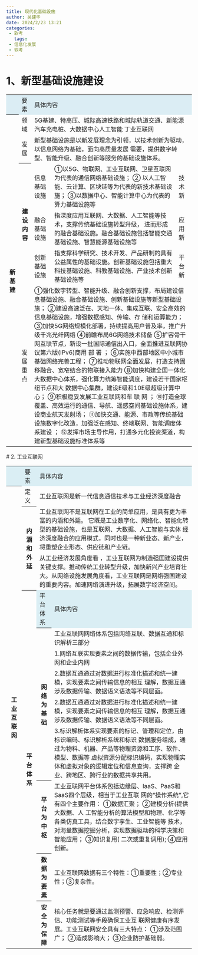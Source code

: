 ```yaml
---
title: 现代化基础设施
author: 吴建华
date: 2024/2/23 13:21
categories:
 - 软考
   tags:
 - 信息化发展
 - 软考
---
```


# 1、新型基础设施建设

<table>
    <tr style="background-color:#DBEDF4">
        <th></th>
        <td>要素</th>
        <td colspan="3">具体内容</th>
    </tr>
    <tr>
        <th rowspan="6">新 基 建</th>
        <td>领域</td>
    	<td colspan="3">5G基建、特高压、城际高速铁路和城际轨道交通、新能源汽车充电桩、大数据中心人工智能 丁业互联网</td>
    </tr>
    <tr>
        <td>发展</td>
    	<td colspan="3">新型基础设施是以新发展理念为引领，以技术创新为驱动，以信息网络为基础，面向高质量发展 需要，提供数字转型、智能升级、融合创新等服务的基础设施体系。</td>
    </tr>
    <tr>
        <th  rowspan="3">建设内容</th>
        <td>信息基础 设施</td>
    	<td>①以5G、物联网、工业互联网、卫星互联网为代表的通信网络基础设施；
            ②  以人工智能、云计算、区块链等为代表的新技术基础设施；
            ③以数据中心、智能计算中心为代表的算力基础设施等
		</td>
        <td>技术新</td>
    </tr>
	<tr>
    	<td>融合基础 设施</td>
        <td>指深度应用互联网、大数据、人工智能等技术，支撑传统基础设施转型升级， 进而形成的融合基础设施。融合基础设施包括智能交通基础设施、智慧能源基础设施等</td>
        <td>应用新</td>
    </tr>
<tr>
    	<td>创新基础设施</td>
        <td>指支撑科学研究、技术开发、产品研制的具有公益属性的基础设施。创新基础设施包括重大科技基础设施、科教基础设施、产业技术创新基础设施等</td>
        <td>平台新</td>
    </tr>
    <tr>
    	<td>发展 重点</td>
        <td colspan="3">①强化数字转型、智能升级、融合创新支撑，布局建设信息基础设施、融合基础设施、创新基础设施等新型基础设施；
②建设高速泛在、天地一体、集成互联、安全高效的信息基础设施，增强数据感知、传输、存
储和运算能力；
③加快5G网络规模化部署，持续提高用户普及率，推广升级千兆光纤网络
④前瞻布局6G网络技术储备
⑤扩容骨干网互联节点，新设一批国际通信出入口，全面推进互联网协议第六版(IPv6)商用
部 署 ；
⑥实施中西部地区中小城市基础网络完善工程；
⑦推动物联网全面发展，打造支持固移融合、宽窄结合的物联接入能力
⑧加快构建全国一体化大数据中心体系，强化算力统筹智能调度，建设若干国家枢纽节点和大 数据中心集群，建设E级和10E级超级计算中心；
⑨积极稳妥发展工业互联网和车 联 网 ；
⑩打造全球覆盖、高效运行的通信、导航、遥感空间基础设施体系，建设商业航天发射场；
⑪加快交通、能源、市政等传统基础设施数字化改造，加强泛在感知、终端联网、智能调度体
系建设 ；
⑫发挥市场主导作用，打通多元化投资渠道，构建新型基础设施标准体系等</td>
    </tr>
</table>
# 2. 工业互联网

<table >
 <tr style="background:#DAEEF4">
  <td>
  </td>
  <td >要素</td>
  <td style="text-aligin:center" colspan='2'>具体内容</td>
 </tr>
 <tr >
  <th rowspan='15'>工 业 互 联 网</td>
  <td>定义</td>
  <td colspan='2'>工业互联网是新一代信息通信技术与工业经济深度融合</td>
 </tr>
<tr >
  <th rowspan='2'>内涵和外延</th>
  <td colspan='2'>工业互联网不是互联网在工业的简单应用，是具有更为丰富的内涵和外延。
它既是工业数字化、网络化、智能化转型的基础设施，也是互联网、大数据、人工智能与实体  经济深度融合的应用模式，同时也是一种新业态、新产业，将重塑企业形态、供应链和产业链。
</td>
</tr>
<tr>
    <td colspan='2'>从工业经济发展角度看 ，工业互联网为制造强国建设提供关键支撑。推动传统工业转型升级，加快新兴产业培育壮大。从网络设施发展角度看，工业互联网是网络强国建设的重要内容。加速网络演进升级，拓展数字经济空间。</td>
</tr>
<tr >
  <th rowspan='15'>平台 体系</th>
    <td style="background:#DAEEF4">平台体系</td>
    <td style="background:#DAEEF4">具体内容</td>
</tr>
<tr >
    <th rowspan='5' >网络为基础</td>
    <td >工业互联网网络体系包括网络互联、数据互通和标识解析三部分</td>
</tr>
<tr>
    <td >1.网络互联实现要素之间的数据传输，包括企业外网和企业内网</td>
</tr>
<tr>
    <td >2.数据互通通过对数据进行标准化描述和统一建模，实现要素之间传输信息的相互 理解，数据互通涉及数据传输、数据语义语法等不同层面。</td>
</tr>
<tr>
    <td >2.数据互通通过对数据进行标准化描述和统一建模，实现要素之间传输信息的相互 理解，数据互通涉及数据传输、数据语义语法等不同层面。</td>
</tr>
<tr>
    <td >3.标识解析体系实现要素的标记、管理和定位，由标识编码、标识解析系统和标识 数据服务组成，通过为物料、机器、产品等物理资源和工序、软件、模型、数据等 虚拟资源分配标识编码，实现物理实体和虚拟对象的逻辑定位和信息查询，支撑跨
企业、跨地区、跨行业的数据共享共用。
</td>
</tr>
<tr >
    <th  >平台为中枢</td>
    <td >工业互联网平台体系包括边缘层、laaS、PaaS和SaaS四个层级，相当于工业互联
网的“操作系统”,它有四个主要作用：
        ①数据汇聚；
        ②建模分析(提供大数据、人 工智能分析的算法模型和物理、化学等各类仿真工具，结合数字孪生、工业智能等 技术，对海量数据挖掘分析，实现数据驱动的科学决策和智能应用；
        ③知识复用( 二次或重复调用);
        ④应用创新。
</td>
</tr>
<tr >
    <th  >数据为要素</td>
    <td >工业互联网数据有三个特性：①重要性；②专业性；③复杂性。</td>
</tr>
<tr >
    <th  >安全为保障</td>
    <td >核心任务就是要通过监测预警、应急响应、检测评估、功能测试等手段确保工业互  联网健康有序发展。工业互联网安全具有三大特点：
        ①涉及范围广；
        ②造成影响大；
        ③企业防护基础弱。
</td>
</tr>
</table>












